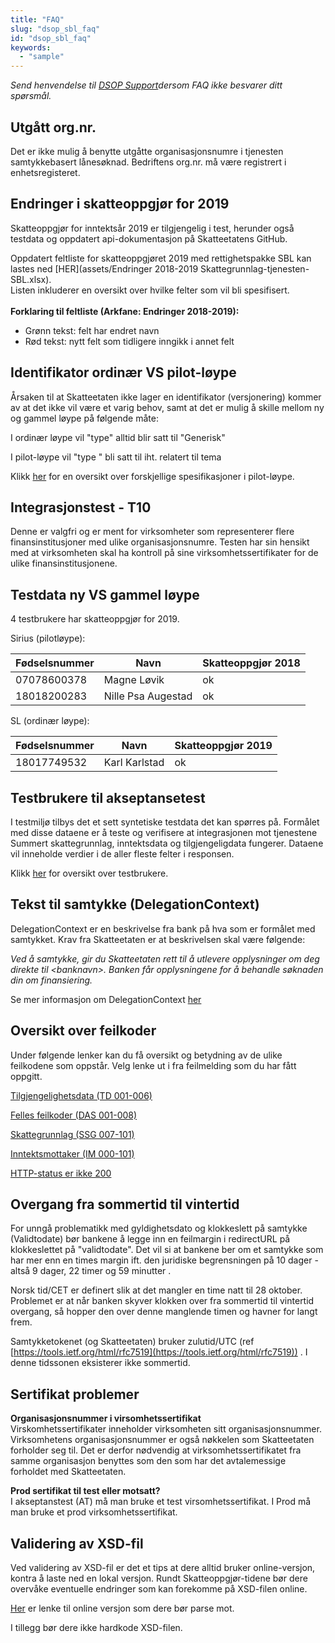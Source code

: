 ```yaml
---
title: "FAQ"
slug: "dsop_sbl_faq"
id: "dsop_sbl_faq"
keywords:
  - "sample"
---
```


*Send henvendelse til [DSOP Support](https://support.dsop.no/)dersom FAQ ikke besvarer ditt spørsmål.*

## Utgått org.nr.
Det er ikke mulig å benytte utgåtte organisasjonsnumre i tjenesten samtykkebasert lånesøknad.
Bedriftens org.nr. må være registrert i enhetsregisteret.

## Endringer i skatteoppgjør for 2019
Skatteoppgjør for inntektsår 2019 er tilgjengelig i test, herunder også testdata og oppdatert api-dokumentasjon på Skatteetatens GitHub.

Oppdatert  feltliste for skatteoppgjøret 2019 med rettighetspakke SBL kan lastes ned [HER](assets/Endringer 2018-2019 Skattegrunnlag-tjenesten-SBL.xlsx).
<br>Listen inkluderer en oversikt over hvilke felter som vil bli spesifisert. <Br><br>
**Forklaring til feltliste (Arkfane: Endringer 2018-2019):**
* Grønn tekst: felt har endret navn
* Rød tekst: nytt felt som tidligere inngikk i annet felt



## Identifikator ordinær VS pilot-løype
Årsaken til at Skatteetaten ikke lager en identifikator (versjonering) kommer av at det ikke vil være et varig behov, samt at det er mulig å skille mellom ny og gammel løype på følgende måte:

I ordinær løype vil "type" alltid blir satt til "Generisk"

I pilot-løype vil "type " bli satt til iht. relatert til tema

Klikk [her](https://skatteetaten.github.io/api-dokumentasjon/api/summertskattegrunnlag#%C3%A5rsversjoner) for en oversikt over forskjellige spesifikasjoner i pilot-løype.


## Integrasjonstest - T10
Denne er valgfri og er ment for virksomheter som representerer flere finansinstitusjoner med ulike organisasjonsnumre. Testen har sin hensikt med at virksomheten skal ha kontroll på sine virksomhetssertifikater for de ulike finansinstitusjonene.

## Testdata ny VS gammel løype
4 testbrukere har skatteoppgjør for  2019.

Sirius (pilotløype):

| Fødselsnummer | Navn | Skatteoppgjør 2018 |
|-------|----------|------------|
| 07078600378 | Magne Løvik | ok
| 18018200283 | Nille Psa Augestad | ok

SL (ordinær løype):

| Fødselsnummer | Navn | Skatteoppgjør 2019 |
|-------|----------|------------|
| 18017749532 |Karl Karlstad | ok

## Testbrukere til akseptansetest
I testmiljø tilbys det et sett syntetiske testdata det kan spørres på. Formålet med disse dataene er å teste og verifisere at integrasjonen mot tjenestene Summert skattegrunnlag, inntektsdata og tilgjengeligdata fungerer. Dataene vil inneholde verdier i de aller fleste felter i responsen.

Klikk [her](https://skatteetaten.github.io/api-dokumentasjon/test/testmiljo#historiske-testdata-for-inntekt-og-skatteoppgj%C3%B8r) for oversikt over testbrukere.

## Tekst til samtykke (DelegationContext)
DelegationContext er en beskrivelse fra bank på hva som er formålet med samtykket. Krav fra Skatteetaten er at beskrivelsen skal være følgende:

*Ved å samtykke, gir du Skatteetaten rett til å utlevere opplysninger om deg direkte til &lt;banknavn&gt;. Banken får opplysningene for å behandle søknaden din om finansiering.*

Se mer informasjon om DelegationContext [her](https://skatteetaten.github.io/api-dokumentasjon/om/samtykke#be-om-samtykke)

## Oversikt over feilkoder
Under følgende lenker kan du få oversikt og betydning av de ulike feilkodene som oppstår. Velg lenke ut i fra feilmelding som du har fått oppgitt.

[Tilgjengelighetsdata (TD 001-006)](https://skatteetaten.github.io/api-dokumentasjon/api/sistetilgjengeligeskatteoppgjoer?tab=Feilkoder)

[Felles feilkoder (DAS 001-008)](https://skatteetaten.github.io/api-dokumentasjon/om/feil#felles-feilkoder)

[Skattegrunnlag (SSG 007-101)](https://skatteetaten.github.io/api-dokumentasjon/api/summertskattegrunnlag?tab=Feilkoder)

[Inntektsmottaker (IM 000-101)](https://skatteetaten.github.io/api-dokumentasjon/api/inntekt?tab=Feilkoder)

[HTTP-status er ikke 200](https://skatteetaten.github.io/api-dokumentasjon/om/feil)

## Overgang fra sommertid til vintertid
For unngå problematikk med gyldighetsdato og klokkeslett på samtykke (Validtodate) bør bankene å legge inn en feilmargin i redirectURL på klokkeslettet på "validtodate". Det vil si at bankene ber om et samtykke som har mer enn en times margin ift. den juridiske begrensningen på 10 dager - altså 9 dager, 22 timer og 59 minutter .

Norsk tid/CET er definert slik at det mangler en time natt til 28 oktober. Problemet er at når banken skyver klokken over fra  sommertid til vintertid overgang, så hopper den over denne manglende timen og havner for langt frem.

Samtykketokenet (og Skatteetaten) bruker zulutid/UTC (ref [https://tools.ietf.org/html/rfc7519](https://tools.ietf.org/html/rfc7519)) . I denne tidssonen eksisterer ikke sommertid.

## Sertifikat problemer
**Organisasjonsnummer i virsomhetssertifikat** <br>
Virskomhetssertifikater inneholder virksomheten sitt organisasjonsnummer. Virksomhetens organisasjonsnummer er også nøkkelen som Skatteetaten forholder seg til. Det er derfor nødvendig at virksomhetssertifikatet fra samme organisasjon benyttes som den som har det avtalemessige forholdet med Skatteetaten.

**Prod sertifikat til test eller motsatt?** <br>
I akseptanstest (AT) må man bruke et test virsomhetssertifikat. I Prod må man bruke et prod virksomhetssertifikat.

## Validering av XSD-fil
Ved validering av XSD-fil er det et tips at dere alltid bruker online-versjon, kontra å laste ned en lokal versjon. Rundt Skatteoppgjør-tidene bør dere overvåke eventuelle endringer som kan forekomme på XSD-filen online.

[Her](https://skatteetaten.github.io/datasamarbeid-api-dokumentasjon/download/SpesifisertSummertSkattegrunnlag.xsd) er lenke til online versjon som dere bør parse mot.

I tillegg bør dere ikke hardkode XSD-filen.

